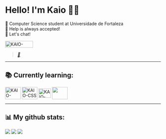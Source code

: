 



  

<h1> Hello! I'm Kaio 🤙🏽 </h1>
  <p>
  🔭 Computer Science student at Universidade de Fortaleza <br>🤝 Help is always accepted!<br>💬 Let's chat!<br> 
    
  <a href="https://www.linkedin.com/in/kaio-mendes-6bb1a22b6/" target="_blank" rel="external"><img align="center" alt="KAIO-LINKEDIN" height="22,5" width="90" src="https://img.shields.io/badge/LinkedIn-0077B5?style=for-the-badge&logo=linkedin&logoColor=white"></a>
  </a>
    <blockquote> <em><a href="https://www.youtube.com/watch?v=HeOLas58buw" target="_blank" rel="external">🌱</a></em></blockquote>
  </p>
    
  </div>

<hr>

<div> 
<h2>📚 Currently learning:</h2>

<img align="center" alt="KAIO-HTML" height="40" width="50" src="https://cdn.jsdelivr.net/gh/devicons/devicon@latest/icons/html5/html5-original-wordmark.svg">
  
<img align="center" alt="KAIO-CSS" height="40" width="50" src="https://cdn.jsdelivr.net/gh/devicons/devicon@latest/icons/css3/css3-original-wordmark.svg">

<img align="center" alt="KAIO-CSS" height="30" width="40" src="https://cdn.jsdelivr.net/gh/devicons/devicon@latest/icons/javascript/javascript-original.svg">

<img src="https://cdn.jsdelivr.net/gh/devicons/devicon@latest/icons/python/python-original.svg" align="center" width="50" height="40" />
          
  
</div>

<hr>
<h2>📊 My github stats:</h2>
  
  ![](https://github-readme-stats.vercel.app/api?username=kaiomendes15&theme=prussian&hide_border=false&include_all_commits=true&count_private=true)
  ![](https://github-readme-streak-stats.herokuapp.com/?user=kaiomendes15&theme=prussian&hide_border=false)
  ![](https://github-readme-stats.vercel.app/api/top-langs/?username=kaiomendes15&theme=prussian&hide_border=false&include_all_commits=true&count_private=true&layout=compact)


  
  
  
  







